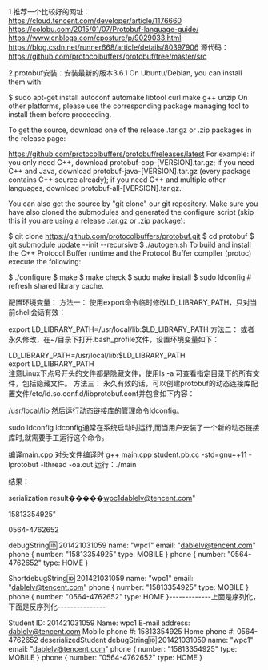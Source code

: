 1.推荐一个比较好的网址：
https://cloud.tencent.com/developer/article/1176660
https://colobu.com/2015/01/07/Protobuf-language-guide/
https://www.cnblogs.com/cposture/p/9029033.html
https://blog.csdn.net/runner668/article/details/80397906
源代码：
https://github.com/protocolbuffers/protobuf/tree/master/src

2.protobuf安装：安装最新的版本3.6.1
On Ubuntu/Debian, you can install them with:

$ sudo apt-get install autoconf automake libtool curl make g++ unzip
On other platforms, please use the corresponding package managing tool to install them before proceeding.

To get the source, download one of the release .tar.gz or .zip packages in the release page:

https://github.com/protocolbuffers/protobuf/releases/latest
For example: if you only need C++, download protobuf-cpp-[VERSION].tar.gz; if you need C++ and Java, download protobuf-java-[VERSION].tar.gz (every package contains C++ source already); if you need C++ and multiple other languages, download protobuf-all-[VERSION].tar.gz.

You can also get the source by "git clone" our git repository. Make sure you have also cloned the submodules and generated the configure script (skip this if you are using a release .tar.gz or .zip package):

$ git clone https://github.com/protocolbuffers/protobuf.git
$ cd protobuf
$ git submodule update --init --recursive
$ ./autogen.sh
To build and install the C++ Protocol Buffer runtime and the Protocol Buffer compiler (protoc) execute the following:

$ ./configure
$ make
$ make check
$ sudo make install
$ sudo ldconfig # refresh shared library cache.

配置环境变量：
方法一： 
 使用export命令临时修改LD_LIBRARY_PATH，只对当前shell会话有效：

export LD_LIBRARY_PATH=/usr/local/lib:$LD_LIBRARY_PATH
方法二： 
 或者永久修改，在~/目录下打开.bash_profile文件，设置环境变量如下：

LD_LIBRARY_PATH=/usr/local/lib:$LD_LIBRARY_PATH  
export LD_LIBRARY_PATH  
注意Linux下点号开头的文件都是隐藏文件，使用ls -a 可查看指定目录下的所有文件，包括隐藏文件。
方法三： 
 永久有效的话，可以创建protobuf的动态连接库配置文件/etc/ld.so.conf.d/libprotobuf.conf并包含如下内容：

/usr/local/lib 
然后运行动态链接库的管理命令ldconfig。

sudo ldconfig
ldconfig通常在系统启动时运行,而当用户安装了一个新的动态链接库时,就需要手工运行这个命令。


编译main.cpp
对头文件编译时 g++ main.cpp student.pb.cc -std=gnu++11 -lprotobuf -lthread -oa.out
运行：./main

结果：

serialization result�����wpc1dablelv@tencent.com"

15813354925"

0564-4762652

debugString:id: 201421031059
name: "wpc1"
email: "dablelv@tencent.com"
phone {
  number: "15813354925"
  type: MOBILE
}
phone {
  number: "0564-4762652"
  type: HOME
}

ShortdebugString:id: 201421031059 name: "wpc1" email: "dablelv@tencent.com" phone { number: "15813354925" type: MOBILE } phone { number: "0564-4762652" type: HOME }-------------上面是序列化，下面是反序列化---------------

Student ID: 201421031059
Name: wpc1
E-mail address: dablelv@tencent.com
Mobile phone #: 15813354925
Home phone #: 0564-4762652
deserializedStudent debugString:id: 201421031059
name: "wpc1"
email: "dablelv@tencent.com"
phone {
  number: "15813354925"
  type: MOBILE
}
phone {
  number: "0564-4762652"
  type: HOME
}
